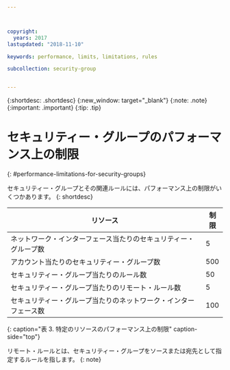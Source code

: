 ```yaml
---



copyright:
  years: 2017
lastupdated: "2018-11-10"

keywords: performance, limits, limitations, rules

subcollection: security-group


---
```


{:shortdesc: .shortdesc}
{:new_window: target="_blank"}
{:note: .note}
{:important: .important}
{:tip: .tip}

# セキュリティー・グループのパフォーマンス上の制限
{: #performance-limitations-for-security-groups}

セキュリティー・グループとその関連ルールには、パフォーマンス上の制限がいくつかあります。
{: shortdesc}

| リソース                                                  | 制限                                               |
| --------------------------------------------------------- | --------------------------------------------------- |
| ネットワーク・インターフェース当たりのセキュリティー・グループ数                     | 5                                                   |
| アカウント当たりのセキュリティー・グループ数                               | 500                                                 |
| セキュリティー・グループ当たりのルール数                                  | 50                                                  |
| セキュリティー・グループ当たりのリモート・ルール数                           | 5                                                   |
| セキュリティー・グループ当たりのネットワーク・インターフェース数                     | 100                                                  |
{: caption="表 3. 特定のリソースのパフォーマンス上の制限" caption-side="top"}

リモート・ルールとは、セキュリティー・グループをソースまたは宛先として指定するルールを指します。
{: note}
